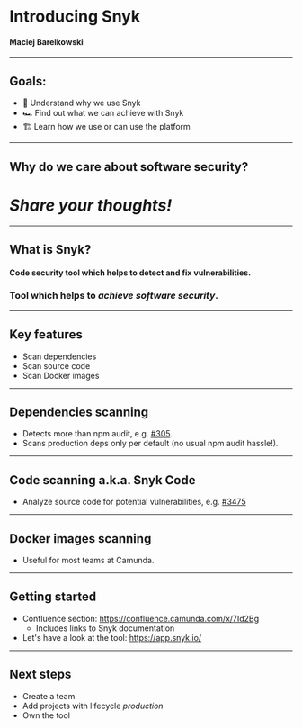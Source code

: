 # Introducing Snyk

#### Maciej Barelkowski

---

## Goals:

* 🤔 Understand why we use Snyk
* 🏎 Find out what we can achieve with Snyk
* 🏗 Learn how we use or can use the platform

---

## Why do we care about software security?

# *Share your thoughts!*

<!--
* pass certification
* ethics
* own satisfaction
*
* build and maintain trust
 -->

---

## What is Snyk?

#### Code security tool which helps to detect and fix vulnerabilities.

### Tool which helps to *achieve software security*.

---

## Key features

* Scan dependencies
* Scan source code
* Scan Docker images

---

## Dependencies scanning

* Detects more than npm audit, e.g. [#305](https://github.com/camunda-community-hub/zeebe-client-node-js/pull/305).
* Scans production deps only per default (no usual npm audit hassle!).

---

## Code scanning a.k.a. Snyk Code

* Analyze source code for potential vulnerabilities, e.g. [#3475](https://github.com/camunda/camunda-modeler/pull/3475)

---

## Docker images scanning

* Useful for most teams at Camunda.

---

## Getting started

* Confluence section: https://confluence.camunda.com/x/7Id2Bg
  * Includes links to Snyk documentation
* Let's have a look at the tool: https://app.snyk.io/

---

## Next steps

* Create a team
* Add projects with lifecycle *production*
* Own the tool
